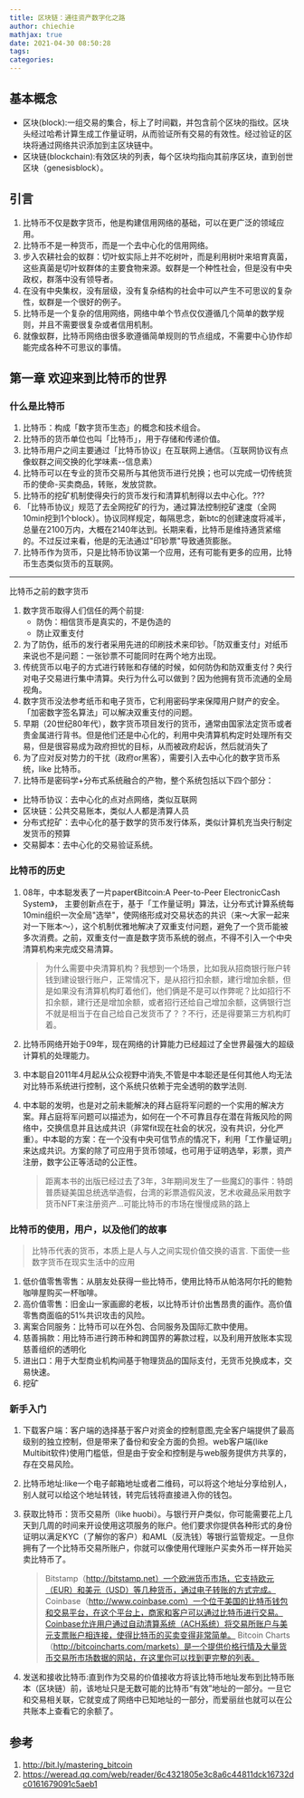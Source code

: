 ```yaml
---
title: 区块链：通往资产数字化之路
author: chiechie
mathjax: true
date: 2021-04-30 08:50:28
tags:
categories:
---
```



## 基本概念

- 区块(block):一组交易的集合，标上了时间戳，并包含前个区块的指纹。区块头经过哈希计算生成工作量证明，从而验证所有交易的有效性。经过验证的区块将通过网络共识添加到主区块链中。
- 区块链(blockchain):有效区块的列表，每个区块均指向其前序区块，直到创世区块（genesisblock）。

## 引言

1. 比特币不仅是数字货币，他是构建信用网络的基础，可以在更广泛的领域应用。
2. 比特币不是一种货币，而是一个去中心化的信用网络。
3. 步入农耕社会的蚁群：切叶蚁实际上并不吃树叶，而是利用树叶来培育真菌，这些真菌是切叶蚁群体的主要食物来源。蚁群是一个种性社会，但是没有中央政权，群落中没有领导者。
4. 在没有中央集权，没有层级，没有复杂结构的社会中可以产生不可思议的复杂性，蚁群是一个很好的例子。
5. 比特币是一个复杂的信用网络，网络中单个节点仅仅遵循几个简单的数学规则，并且不需要很复杂或者信用机制。
6. 就像蚁群，比特币网络由很多歌遵循简单规则的节点组成，不需要中心协作却能完成各种不可思议的事情。


## 第一章 欢迎来到比特币的世界

### 什么是比特币

1. 比特币：构成「数字货币生态」的概念和技术组合。
2. 比特币的货币单位也叫「比特币」，用于存储和传递价值。
3. 比特币用户之间主要通过「比特币协议」在互联网上通信。（互联网协议有点像蚁群之间交换的化学味素--信息素）
4. 比特币可以在专业的货币交易所与其他货币进行兑换；也可以完成一切传统货币的使命-买卖商品，转账，发放贷款。
5. 比特币的挖矿机制使得央行的货币发行和清算机制得以去中心化。???
6. 「比特币协议」规范了去全网挖矿的行为，通过算法控制挖矿速度（全网10min挖到1个block）。协议同样规定，每隔思念，新btc的创建速度将减半，总量在2100万内，大概在2140年达到。长期来看，比特币是维持通货紧缩的。不过反过来看，他是的无法通过"印钞票"导致通货膨胀。
7. 比特币作为货币，只是比特币协议第一个应用，还有可能有更多的应用，比特币生态类似货币的互联网。

---
比特币之前的数字货币

1. 数字货币取得人们信任的两个前提:
    - 防伪：相信货币是真实的，不是伪造的
    - 防止双重支付
2. 为了防伪，纸币的发行者采用先进的印刷技术来印钞。「防双重支付」对纸币来说也不是问题：一张钞票不可能同时在两个地方出现。
3. 传统货币以电子的方式进行转账和存储的时候，如何防伪和防双重支付？央行对电子交易进行集中清算。央行为什么可以做到？因为他拥有货币流通的全局视角。
4. 数字货币没法参考纸币和电子货币，它利用密码学来保障用户财产的安全。「加密数字签名算法」可以解决双重支付的问题。
5. 早期（20世纪80年代），数字货币项目发行的货币，通常由国家法定货币或者贵金属进行背书。但是他们还是中心化的，利用中央清算机构定时处理所有交易，但是很容易成为政府担忧的目标，从而被政府起诉，然后就消失了
6. 为了应对反对势力的干扰（政府or黑客），需要引入去中心化的数字货币系统，like 比特币。
7. 比特币是密码学+分布式系统融合的产物，整个系统包括以下四个部分：

- 比特币协议：去中心化的点对点网络，类似互联网
- 区块链：公共交易账本，类似人人都是清算人员
- 分布式挖矿：去中心化的基于数学的货币发行体系，类似计算机充当央行制定发货币的预算
- 交易脚本：去中心化的交易验证系统。


### 比特币的历史

1. 08年，中本聪发表了一片paper《Bitcoin:A Peer-to-Peer ElectronicCash System》，
主要创新点在于，基于「工作量证明」算法，让分布式计算系统每10min组织一次全局"选举"，使网络形成对交易状态的共识（来～大家一起来对一下账本～），这个机制优雅地解决了双重支付问题，避免了一个货币能被多次消费。之前，双重支付一直是数字货币系统的弱点，不得不引入一个中央清算机构来完成交易清算。
    
    > 为什么需要中央清算机构？我想到一个场景，比如我从招商银行账户转钱到建设银行账户，正常情况下，是从招行扣余额，建行增加余额，但是如果没有清算机构盯着他们，他们俩是不是可以作弊呢？比如招行不扣余额，建行还是增加余额，或者招行还给自己增加余额，这俩银行岂不就是相当于在自己给自己发货币了？？不行，还是得要第三方机构盯着。
2. 比特币网络开始于09年，现在网络的计算能力已经超过了全世界最强大的超级计算机的处理能力。
3. 中本聪自2011年4月起从公众视野中消失,不管是中本聪还是任何其他人均无法对比特币系统进行控制，这个系统只依赖于完全透明的数学法则.
4. 中本聪的发明，也是对之前未能解决的拜占庭将军问题的一个实用的解决方案。拜占庭将军问题可以描述为，如何在一个不可靠且存在潜在背叛风险的网络中，交换信息并且达成共识（非常fit现在社会的状况，没有共识，分化严重）。中本聪的方案：在一个没有中央可信节点的情况下，利用「工作量证明」来达成共识。方案的除了可应用于货币领域，也可用于证明选举，彩票，资产注册，数字公正等活动的公正性。
    
    > 距离本书的出版已经过去了3年，3年期间发生了一些魔幻的事件：特朗普质疑美国总统选举造假，台湾的彩票造假风波，艺术收藏品采用数字货币NFT来注册资产...可能比特币的市场在慢慢成熟的路上

### 比特币的使用，用户，以及他们的故事

> 比特币代表的货币，本质上是人与人之间实现价值交换的语言. 下面使一些数字货币在现实生活中的应用

1. 低价值零售零售：从朋友处获得一些比特币，使用比特币从帕洛阿尔托的鲍勃咖啡屋购买一杯咖啡。
2. 高价值零售：旧金山一家画廊的老板，以比特币计价出售昂贵的画作。高价值零售商面临的51%共识攻击的风险。
3. 离案合同服务：比特币可以在外包、合同服务及国际汇款中使用。
4. 慈善捐款：用比特币进行跨币种和跨国界的筹款过程，以及利用开放账本实现慈善组织的透明化
5. 进出口：用于大型商业机构间基于物理货品的国际支付，无货币兑换成本，交易快速。
6. 挖矿

### 新手入门

1. 下载客户端：客户端的选择基于客户对资金的控制意图,完全客户端提供了最高级别的独立控制，但是带来了备份和安全方面的负担。web客户端(like Multibit软件)使用门槛低，但是由于安全和控制是与web服务提供方共享的，存在交易风险。
2. 比特币地址:like一个电子邮箱地址或者二维码，可以将这个地址分享给别人，别人就可以给这个地址转钱，转完后钱将直接进入你的钱包。
3. 获取比特币：货币交易所（like huobi）。与银行开户类似，你可能需要花上几天到几周的时间来开设使用这项服务的账户。他们要求你提供各种形式的身份证明以满足KYC（了解你的客户）和AML（反洗钱）等银行监管规定。一旦你拥有了一个比特币交易所账户，你就可以像使用代理账户买卖外币一样开始买卖比特币了。
   
   > Bitstamp（http://bitstamp.net）一个欧洲货币市场，它支持欧元（EUR）和美元（USD）等几种货币，通过电子转账的方式完成。
   > Coinbase（http://www.coinbase.com）一个位于美国的比特币钱包和交易平台，在这个平台上，商家和客户可以通过比特币进行交易。Coinbase允许用户通过自动清算系统（ACH系统）将交易所账户与美元支票账户相连接，使得比特币的买卖变得非常简单。
   > Bitcoin Charts（http://bitcoincharts.com/markets）是一个提供价格行情及大量货币交易所市场数据的网站，在这里你可以找到更完整的列表。
5. 发送和接收比特币:直到作为交易的价值接收方将该比特币地址发布到比特币账本（区块链）前，该地址只是无数可能的比特币“有效”地址的一部分。一旦它和交易相关联，它就变成了网络中已知地址的一部分，而爱丽丝也就可以在公共账本上查看它的余额了。


## 参考
1. http://bit.ly/mastering_bitcoin
2. https://weread.qq.com/web/reader/6c4321805e3c8a6c44811dck16732dc0161679091c5aeb1